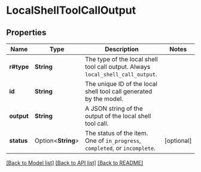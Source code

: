 # LocalShellToolCallOutput

## Properties

Name | Type | Description | Notes
------------ | ------------- | ------------- | -------------
**r#type** | **String** | The type of the local shell tool call output. Always `local_shell_call_output`.  | 
**id** | **String** | The unique ID of the local shell tool call generated by the model.  | 
**output** | **String** | A JSON string of the output of the local shell tool call.  | 
**status** | Option<**String**> | The status of the item. One of `in_progress`, `completed`, or `incomplete`.  | [optional]

[[Back to Model list]](../README.md#documentation-for-models) [[Back to API list]](../README.md#documentation-for-api-endpoints) [[Back to README]](../README.md)


